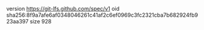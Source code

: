 version https://git-lfs.github.com/spec/v1
oid sha256:8f9a7afe6af0348046261c41af2c6ef0969c3fc2321cba7b682924fb923aa397
size 928
